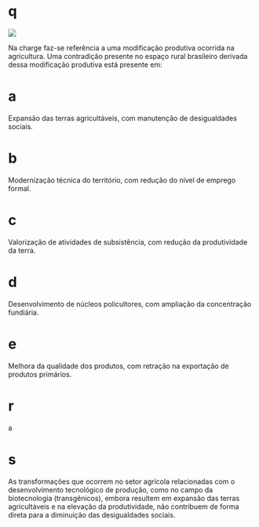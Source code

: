 # q
![](https://firebasestorage.googleapis.com/v0/b/firebase-enemio.appspot.com/o/questoes%2F539%2F75b1624d-a640-233a-4247-d1e4d26e3a21.png?alt=media\&token=866c3fd0-c1fe-48f9-a39a-5dc815311dd5)

Na charge faz-se referência a uma modificação produtiva ocorrida na agricultura. Uma contradição presente no espaço rural brasileiro derivada dessa modificação produtiva está presente em:

# a
Expansão das terras agricultáveis, com manutenção de desigualdades sociais.

# b
Modernização técnica do território, com redução do nível de emprego formal.

# c
Valorização de atividades de subsistência, com redução da produtividade da terra.

# d
Desenvolvimento de núcleos policultores, com ampliação da concentração fundiária.

# e
Melhora da qualidade dos produtos, com retração na exportação de produtos primários.

# r
a

# s
As transformações que ocorrem no setor agrícola relacionadas com o desenvolvimento tecnológico de produção, como no campo da biotecnologia (transgênicos), embora resultem em expansão das terras agricultáveis e na elevação da produtividade, não contribuem de forma direta para a diminuição das desigualdades sociais.
